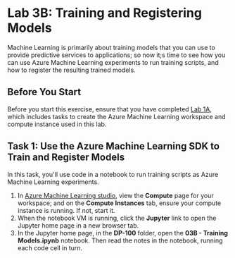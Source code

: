 # Lab 3B: Training and Registering Models

Machine Learning is primarily about training models that you can use to provide predictive services to applications; so now it;s time to see how you can use Azure Machine Learning experiments to run training scripts, and how to register the resulting trained models.

## Before You Start

Before you start this exercise, ensure that you have completed [Lab 1A](Lab01A.md), which includes tasks to create the Azure Machine Learning workspace and compute instance used in this lab.

## Task 1: Use the Azure Machine Learning SDK to Train and Register Models

In this task, you'll use code in a notebook to run training scripts as Azure Machine Learning experiments.

1. In [Azure Machine Learning studio](https://ml.azure.com), view the **Compute** page for your workspace; and on the **Compute Instances** tab, ensure your compute instance is running. If not, start it.
2. When the notebook VM is running, click the **Jupyter** link to open the Jupyter home page in a new browser tab.
3. In the Jupyter home page, in the **DP-100** folder, open the **03B - Training Models.ipynb** notebook. Then read the notes in the notebook, running each code cell in turn.

